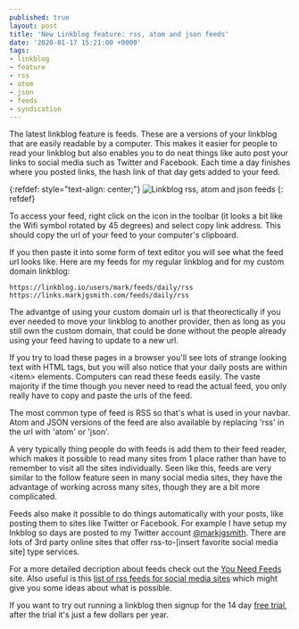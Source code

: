 ```yaml
---
published: true
layout: post
title: 'New Linkblog feature: rss, atom and json feeds'
date: '2020-01-17 15:21:00 +0000'
tags:
- linkblog
- feature
- rss
- atom
- json
- feeds
- syndication
---
```


The latest linkblog feature is feeds. These are a versions of your linkblog that are easily readable by a computer. This makes it easier for people to read your linkblog but also enables you to do neat things like auto post your links to social media such as Twitter and Facebook. Each time a day finishes where you posted links, the hash link of that day gets added to your feed.

{:refdef: style="text-align: center;"}
![Linkblog rss, atom and json feeds]({{site.baseurl}}/assets/images/linkblog-rss-atom-and-json-feeds.png)
{: refdef}

To access your feed, right click on the icon in the toolbar (it looks a bit like the Wifi symbol rotated by 45 degrees) and select copy link address. This should copy the url of your feed to your computer's clipboard. 

If you then paste it into some form of text editor you will see what the feed url looks like. Here are my feeds for my regular linkblog and for my custom domain linkblog:

```
https://linkblog.io/users/mark/feeds/daily/rss
https://links.markjgsmith.com/feeds/daily/rss
```

The advantge of using your custom domain url is that theorectically if you ever needed to move your linkblog to another provider, then as long as you still own the custom domain, that could be done without the people already using your feed having to update to a new url.

If you try to load these pages in a browser you'll see lots of strange looking text with HTML tags, but you will also notice that your daily posts are within \<item\> elements. Computers can read these feeds easily. The vaste majority if the time though you never need to read the actual feed, you only really have to copy and paste the urls of the feed.

The most common type of feed is RSS so that's what is used in your navbar. Atom and JSON versions of the feed are also available by replacing 'rss' in the url with 'atom' or 'json'.

A very typically thing people do with feeds is add them to their feed reader, which makes it possible to read many sites from 1 place rather than have to remember to visit all the sites individually. Seen like this, feeds are very similar to the follow feature seen in many social media sites, they have the advantage of working across many sites, though they are a bit more complicated.

Feeds also make it possible to do things automatically with your posts, like posting them to sites like Twitter or Facebook. For example I have setup my lnkblog so days are posted to my Twitter account [@markjgsmith](https://twitter.com/markjgsmith). There are lots of 3rd party online sites that offer rss-to-[insert favorite social media site] type services.

For a more detailed decription about feeds check out the [You Need Feeds](https://www.youneedfeeds.com) site. Also useful is this [list of rss feeds for social media sites](https://www.labnol.org/internet/rss-feeds-directory/21242/) which might give you some ideas about what is possible.

If you want to try out running a linkblog then signup for the 14 day [free trial](https://linkblog.io/signup), after the trial it's just a few dollars per year.
